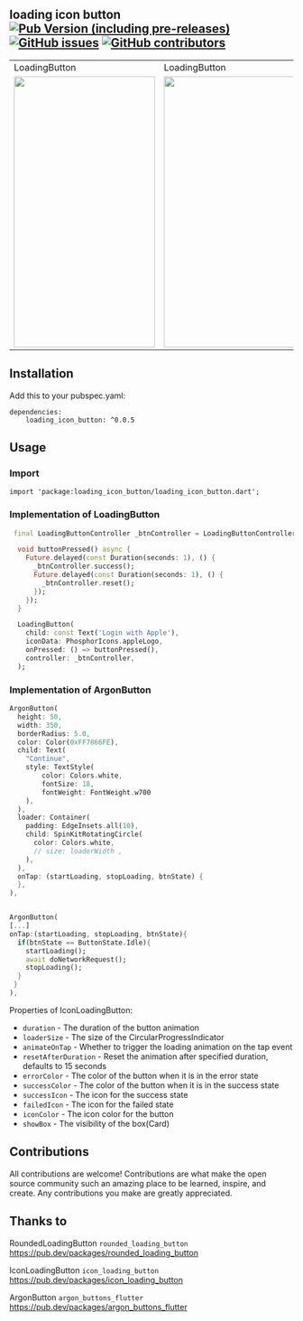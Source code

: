 ## loading icon button [![Pub Version (including pre-releases)](https://img.shields.io/pub/v/loading_icon_button?include_prereleases)](https://pub.dev/packages/loading_icon_button) [![GitHub issues](https://img.shields.io/github/issues-raw/rvndsngwn/loading_icon_button)](https://github.com/rvndsngwn/loading_icon_button/issues) [![GitHub contributors](https://img.shields.io/github/contributors/rvndsngwn/loading_icon_button)](https://github.com/rvndsngwn/loading_icon_button/graphs/contributors)
<table>
  <tr>
     <td>LoadingButton</td>
     <td>LoadingButton</td>
     <td>ArgonButton</td>
  </tr>
  <tr>
<td><img src="https://raw.githubusercontent.com/mohesu/loading_icon_button/master/screenshots/gif1.gif" width=250 height=480 alt=""></td>
<td><img src="https://raw.githubusercontent.com/mohesu/loading_icon_button/master/screenshots/gif2.gif" width=250 height=480 alt=""></td>
<td><img src="https://raw.githubusercontent.com/mohesu/loading_icon_button/master/screenshots/gif3.gif" width=250 height=480 alt=""></td>
</tr>
</table>

## Installation

   Add this to your pubspec.yaml:

    dependencies:
        loading_icon_button: ^0.0.5
## Usage
### Import
    import 'package:loading_icon_button/loading_icon_button.dart';

### Implementation of LoadingButton
```dart
 final LoadingButtonController _btnController = LoadingButtonController();

  void buttonPressed() async {
    Future.delayed(const Duration(seconds: 1), () {
      _btnController.success();
      Future.delayed(const Duration(seconds: 1), () {
        _btnController.reset();
      });
    });
  }

  LoadingButton(
    child: const Text('Login with Apple'),
    iconData: PhosphorIcons.appleLogo,
    onPressed: () => buttonPressed(),
    controller: _btnController,
  );
```
### Implementation of ArgonButton
```dart 
ArgonButton(
  height: 50,
  width: 350,
  borderRadius: 5.0,
  color: Color(0xFF7866FE),
  child: Text(
    "Continue",
    style: TextStyle(
        color: Colors.white,
        fontSize: 18,
        fontWeight: FontWeight.w700
	),
  ),
  loader: Container(
    padding: EdgeInsets.all(10),
    child: SpinKitRotatingCircle(
      color: Colors.white,
      // size: loaderWidth ,
    ),
  ),
  onTap: (startLoading, stopLoading, btnState) {
  },
),


ArgonButton(
[...]
onTap:(startLoading, stopLoading, btnState){
  if(btnState == ButtonState.Idle){
    startLoading();
    await doNetworkRequest();
    stopLoading();
  }
 }
),
```

Properties of IconLoadingButton:

* `duration` - The duration of the button animation
* `loaderSize` - The size of the CircularProgressIndicator
* `animateOnTap` -  Whether to trigger the loading animation on the tap event
* `resetAfterDuration` - Reset the animation after specified duration, defaults to 15 seconds
* `errorColor` - The color of the button when it is in the error state
* `successColor` - The color of the button when it is in the success state
* `successIcon` - The icon for the success state
* `failedIcon` - The icon for the failed state
* `iconColor` - The icon color for the button
* `showBox` - The visibility of the box(Card)


## Contributions
All contributions are welcome! 
Contributions are what make the open source community such an amazing place to be learned, inspire, and create. Any contributions you make are greatly appreciated.

## Thanks to

RoundedLoadingButton  ```rounded_loading_button``` 
https://pub.dev/packages/rounded_loading_button

IconLoadingButton  ```icon_loading_button``` 
https://pub.dev/packages/icon_loading_button

ArgonButton ```argon_buttons_flutter```
https://pub.dev/packages/argon_buttons_flutter
